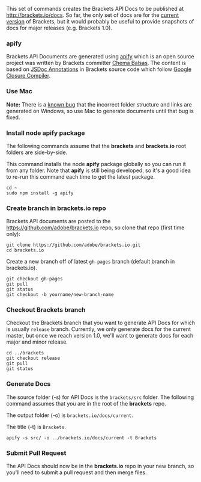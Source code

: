 This set of commands creates the Brackets API Docs to be published at http://brackets.io/docs. So far, the only set of docs are for the [current version](http://brackets.io/docs/current) of Brackets, but it would probably be useful to provide snapshots of docs for major releases (e.g. Brackets 1.0).

### apify

Brackets API Documents are generated using [apify](https://github.com/jbalsas/apify/) which is an open source project was written by Brackets committer [Chema Balsas](https://github.com/jbalsas). The content is based on [JSDoc Annotations](https://code.google.com/p/jsdoc-toolkit/wiki/TagReference) in Brackets source code which follow [Google Closure Compiler](https://developers.google.com/closure/compiler/docs/js-for-compiler).

### Use Mac

__Note:__ There is a [known bug](https://github.com/jbalsas/apify/issues/3) that the incorrect folder structure and links are generated on Windows, so use Mac to generate documents until that bug is fixed.

### Install node apify package

The following commands assume that the **brackets** and **brackets.io** root folders are side-by-side.

This command installs the node **apify** package globally so you can run it from any folder. Note that **apify** is still being developed, so it's a good idea to re-run this command each time to get the latest package.

```
cd ~
sudo npm install -g apify
```

### Create branch in brackets.io repo

Brackets API documents are posted to the https://github.com/adobe/brackets.io repo, so clone that repo (first time only):

```
git clone https://github.com/adobe/brackets.io.git
cd brackets.io
```

Create a new branch off of latest `gh-pages` branch (default branch in brackets.io).

```
git checkout gh-pages
git pull
git status
git checkout -b yourname/new-branch-name
```

### Checkout Brackets branch

Checkout the Brackets branch that you want to generate API Docs for which is usually `release` branch. Currently, we only generate docs for the current master, but once we reach version 1.0, we'll want to generate docs for each major and minor release.

```
cd ../brackets
git checkout release
git pull
git status
```

### Generate Docs

The source folder (-s) for API Docs is the `brackets/src` folder. The following command assumes that you are in the root of the **brackets** repo.

The output folder (-o) is `brackets.io/docs/current`. 

The title (-t) is `Brackets`.

```
apify -s src/ -o ../brackets.io/docs/current -t Brackets
```

### Submit Pull Request

The API Docs should now be in the **brackets.io** repo in your new branch, so you'll need to submit a pull request and then merge files.